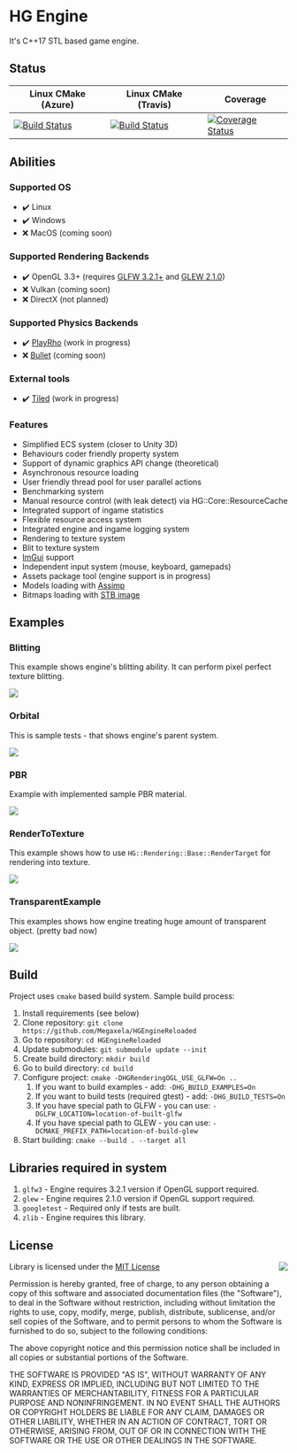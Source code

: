 # HG Engine
It's C++17 STL based game engine.

## Status
|Linux CMake (Azure)|Linux CMake (Travis)|Coverage|
|-------------------|--------------------|--------|
|[![Build Status](https://dev.azure.com/xelamegaxela/xelamegaxela/_apis/build/status/Megaxela.HGEngineReloaded?branchName=master)](https://dev.azure.com/xelamegaxela/xelamegaxela/_build/latest?definitionId=1?branchName=master)|[![Build Status](https://travis-ci.com/Megaxela/HGEngineReloaded.svg?branch=master)](https://travis-ci.com/Megaxela/HGEngineReloaded)|[![Coverage Status](https://coveralls.io/repos/github/Megaxela/HGEngineReloaded/badge.svg)](https://coveralls.io/github/Megaxela/HGEngineReloaded)|

## Abilities

### Supported OS
* :heavy_check_mark: Linux
* :heavy_check_mark: Windows
* :x: MacOS (coming soon)

### Supported Rendering Backends
* :heavy_check_mark: OpenGL 3.3+ (requires [GLFW 3.2.1+](https://github.com/glfw/glfw) and [GLEW 2.1.0](https://github.com/nigels-com/glew))
* :x: Vulkan (coming soon)
* :x: DirectX (not planned)

### Supported Physics Backends
* :heavy_check_mark: [PlayRho](https://github.com/louis-langholtz/PlayRho) (work in progress)
* :x: [Bullet](https://github.com/bulletphysics/bullet3) (coming soon)

### External tools
* :heavy_check_mark: [Tiled](https://github.com/bjorn/tiled) (work in progress)

### Features
* Simplified ECS system (closer to Unity 3D)
* Behaviours coder friendly property system
* Support of dynamic graphics API change (theoretical)
* Asynchronous resource loading
* User friendly thread pool for user parallel actions
* Benchmarking system
* Manual resource control (with leak detect) via HG::Core::ResourceCache
* Integrated support of ingame statistics
* Flexible resource access system
* Integrated engine and ingame logging system
* Rendering to texture system
* Blit to texture system
* [ImGui](https://github.com/ocornut/imgui) support
* Independent input system (mouse, keyboard, gamepads)
* Assets package tool (engine support is in progress)
* Models loading with [Assimp](https://github.com/assimp/assimp)
* Bitmaps loading with [STB image](https://github.com/nothings/stb)

## Examples

### Blitting
This example shows engine's blitting ability. It can perform pixel perfect
texture blitting.

<img src="https://github.com/Megaxela/HGEngineReloaded/blob/master/examples/Previews/Blitting.png">

### Orbital
This is sample tests - that shows engine's parent system.

<img src="https://github.com/Megaxela/HGEngineReloaded/blob/master/examples/Previews/Orbital.png">

### PBR
Example with implemented sample PBR material.

<img src="https://github.com/Megaxela/HGEngineReloaded/blob/master/examples/Previews/PBR.png">

### RenderToTexture
This example shows how to use `HG::Rendering::Base::RenderTarget` for rendering
into texture.

<img src="https://github.com/Megaxela/HGEngineReloaded/blob/master/examples/Previews/RenderToTexture.png">

### TransparentExample
This examples shows how engine treating huge amount of transparent object. (pretty bad now)

<img src="https://github.com/Megaxela/HGEngineReloaded/blob/master/examples/Previews/Transparent.png">

## Build
Project uses `cmake` based build system. Sample build process:

1. Install requirements (see below)
1. Clone repository: `git clone https://github.com/Megaxela/HGEngineReloaded`
1. Go to repository: `cd HGEngineReloaded`
1. Update submodules: `git submodule update --init`
1. Create build directory: `mkdir build`
1. Go to build directory: `cd build`
1. Configure project: `cmake -DHGRenderingOGL_USE_GLFW=On ..`
    1. If you want to build examples - add: `-DHG_BUILD_EXAMPLES=On`
    1. If you want to build tests (required gtest) - add: `-DHG_BUILD_TESTS=On`
    1. If you have special path to GLFW - you can use: `-DGLFW_LOCATION=location-of-built-glfw`
    1. If you have special path to GLEW - you can use: `-DCMAKE_PREFIX_PATH=location-of-build-glew`
1. Start building: `cmake --build . --target all`

## Libraries required in system
1. `glfw3` - Engine requires 3.2.1 version if OpenGL support required. 
1. `glew` - Engine requires 2.1.0 version if OpenGL support required.
1. `googletest` - Required only if tests are built.
1. `zlib` - Engine requires this library.

## License

<img align="right" src="http://opensource.org/trademarks/opensource/OSI-Approved-License-100x137.png">

Library is licensed under the [MIT License](https://opensource.org/licenses/MIT) 

Permission is hereby granted, free of charge, to any person obtaining a copy
of this software and associated documentation files (the "Software"), to deal
in the Software without restriction, including without limitation the rights
to use, copy, modify, merge, publish, distribute, sublicense, and/or sell
copies of the Software, and to permit persons to whom the Software is
furnished to do so, subject to the following conditions:

The above copyright notice and this permission notice shall be included in all
copies or substantial portions of the Software.

THE SOFTWARE IS PROVIDED "AS IS", WITHOUT WARRANTY OF ANY KIND, EXPRESS OR
IMPLIED, INCLUDING BUT NOT LIMITED TO THE WARRANTIES OF MERCHANTABILITY,
FITNESS FOR A PARTICULAR PURPOSE AND NONINFRINGEMENT. IN NO EVENT SHALL THE
AUTHORS OR COPYRIGHT HOLDERS BE LIABLE FOR ANY CLAIM, DAMAGES OR OTHER
LIABILITY, WHETHER IN AN ACTION OF CONTRACT, TORT OR OTHERWISE, ARISING FROM,
OUT OF OR IN CONNECTION WITH THE SOFTWARE OR THE USE OR OTHER DEALINGS IN THE
SOFTWARE.